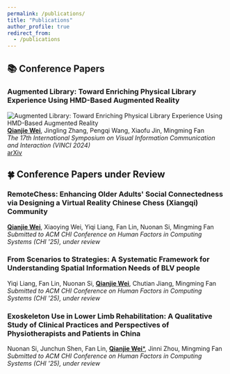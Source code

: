 ```yaml
---
permalink: /publications/
title: "Publications"
author_profile: true
redirect_from: 
  - /publications
---
```


## 📚 Conference Papers
### Augmented Library: Toward Enriching Physical Library Experience Using HMD-Based Augmented Reality
![Augmented Library: Toward Enriching Physical Library Experience Using HMD-Based Augmented Reality](/images/pubs/SystemFeatures.png)
<ins>**Qianjie Wei**</ins>, Jingling Zhang, Pengqi Wang, Xiaofu Jin, Mingming Fan  
*The 17th International Symposium on Visual Information Communication and Interaction (VINCI 2024)*  
[arXiv](https://arxiv.org/abs/2408.06107)

## 🍀 Conference Papers under Review
### RemoteChess: Enhancing Older Adults' Social Connectedness via Designing a Virtual Reality Chinese Chess (Xiangqi) Community
<ins>**Qianjie Wei**</ins>, Xiaoying Wei, Yiqi Liang, Fan Lin, Nuonan Si, Mingming Fan  
*Submitted to ACM CHI Conference on Human Factors in Computing Systems (CHI '25), under review*  

### From Scenarios to Strategies: A Systematic Framework for Understanding Spatial Information Needs of BLV people  
Yiqi Liang, Fan Lin, Nuonan Si, <ins>**Qianjie Wei**</ins>, Chutian Jiang, Mingming Fan  
*Submitted to ACM CHI Conference on Human Factors in Computing Systems (CHI '25), under review*  

### Exoskeleton Use in Lower Limb Rehabilitation: A Qualitative Study of Clinical Practices and Perspectives of Physiotherapists and Patients in China
Nuonan Si, Junchun Shen, Fan Lin, <ins>**Qianjie Wei**\*</ins>, Jinni Zhou, Mingming Fan  
*Submitted to ACM CHI Conference on Human Factors in Computing Systems (CHI '25), under review*  
